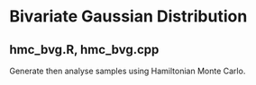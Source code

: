 # Bivariate Gaussian Distribution

## hmc_bvg.R, hmc_bvg.cpp
Generate then analyse samples using Hamiltonian Monte Carlo.
